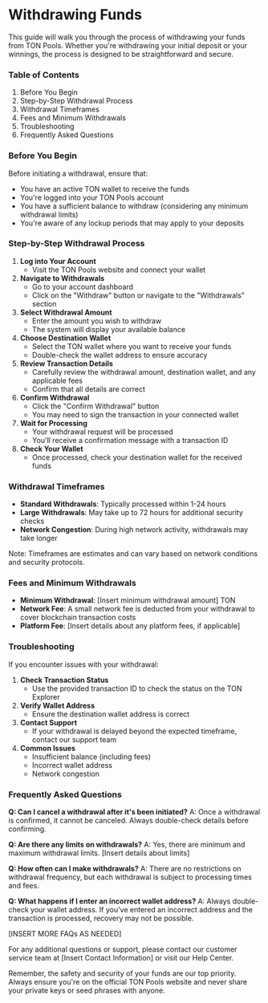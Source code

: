 # Withdrawing Funds

This guide will walk you through the process of withdrawing your funds from TON Pools. Whether you're withdrawing your initial deposit or your winnings, the process is designed to be straightforward and secure.

### Table of Contents

1. Before You Begin
2. Step-by-Step Withdrawal Process
3. Withdrawal Timeframes
4. Fees and Minimum Withdrawals
5. Troubleshooting
6. Frequently Asked Questions

### Before You Begin

Before initiating a withdrawal, ensure that:

* You have an active TON wallet to receive the funds
* You're logged into your TON Pools account
* You have a sufficient balance to withdraw (considering any minimum withdrawal limits)
* You're aware of any lockup periods that may apply to your deposits

### Step-by-Step Withdrawal Process

1. **Log into Your Account**
   * Visit the TON Pools website and connect your wallet
2. **Navigate to Withdrawals**
   * Go to your account dashboard
   * Click on the "Withdraw" button or navigate to the "Withdrawals" section
3. **Select Withdrawal Amount**
   * Enter the amount you wish to withdraw
   * The system will display your available balance
4. **Choose Destination Wallet**
   * Select the TON wallet where you want to receive your funds
   * Double-check the wallet address to ensure accuracy
5. **Review Transaction Details**
   * Carefully review the withdrawal amount, destination wallet, and any applicable fees
   * Confirm that all details are correct
6. **Confirm Withdrawal**
   * Click the "Confirm Withdrawal" button
   * You may need to sign the transaction in your connected wallet
7. **Wait for Processing**
   * Your withdrawal request will be processed
   * You'll receive a confirmation message with a transaction ID
8. **Check Your Wallet**
   * Once processed, check your destination wallet for the received funds

### Withdrawal Timeframes

* **Standard Withdrawals**: Typically processed within 1-24 hours
* **Large Withdrawals**: May take up to 72 hours for additional security checks
* **Network Congestion**: During high network activity, withdrawals may take longer

Note: Timeframes are estimates and can vary based on network conditions and security protocols.

### Fees and Minimum Withdrawals

* **Minimum Withdrawal**: \[Insert minimum withdrawal amount] TON
* **Network Fee**: A small network fee is deducted from your withdrawal to cover blockchain transaction costs
* **Platform Fee**: \[Insert details about any platform fees, if applicable]

### Troubleshooting

If you encounter issues with your withdrawal:

1. **Check Transaction Status**
   * Use the provided transaction ID to check the status on the TON Explorer
2. **Verify Wallet Address**
   * Ensure the destination wallet address is correct
3. **Contact Support**
   * If your withdrawal is delayed beyond the expected timeframe, contact our support team
4. **Common Issues**
   * Insufficient balance (including fees)
   * Incorrect wallet address
   * Network congestion

### Frequently Asked Questions

**Q: Can I cancel a withdrawal after it's been initiated?** A: Once a withdrawal is confirmed, it cannot be canceled. Always double-check details before confirming.

**Q: Are there any limits on withdrawals?** A: Yes, there are minimum and maximum withdrawal limits. \[Insert details about limits]

**Q: How often can I make withdrawals?** A: There are no restrictions on withdrawal frequency, but each withdrawal is subject to processing times and fees.

**Q: What happens if I enter an incorrect wallet address?** A: Always double-check your wallet address. If you've entered an incorrect address and the transaction is processed, recovery may not be possible.

\[INSERT MORE FAQs AS NEEDED]

For any additional questions or support, please contact our customer service team at \[Insert Contact Information] or visit our Help Center.

Remember, the safety and security of your funds are our top priority. Always ensure you're on the official TON Pools website and never share your private keys or seed phrases with anyone.
